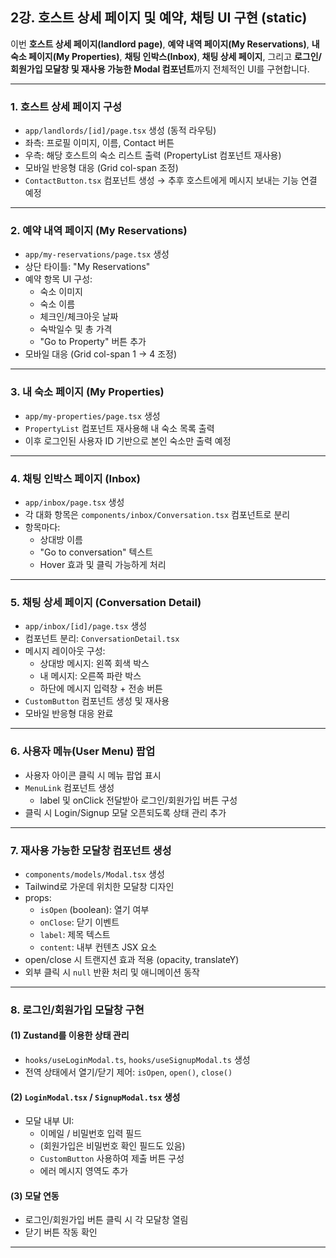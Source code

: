 ## 2강. 호스트 상세 페이지 및 예약, 채팅 UI 구현 (static)

이번  **호스트 상세 페이지(landlord page)**, **예약 내역 페이지(My Reservations)**, **내 숙소 페이지(My Properties)**, **채팅 인박스(Inbox)**, **채팅 상세 페이지**, 그리고 **로그인/회원가입 모달창 및 재사용 가능한 Modal 컴포넌트**까지 전체적인 UI를 구현합니다.

---

### 1. 호스트 상세 페이지 구성
- `app/landlords/[id]/page.tsx` 생성 (동적 라우팅)
- 좌측: 프로필 이미지, 이름, Contact 버튼
- 우측: 해당 호스트의 숙소 리스트 출력 (PropertyList 컴포넌트 재사용)
- 모바일 반응형 대응 (Grid col-span 조정)
- `ContactButton.tsx` 컴포넌트 생성 → 추후 호스트에게 메시지 보내는 기능 연결 예정

---

### 2. 예약 내역 페이지 (My Reservations)
- `app/my-reservations/page.tsx` 생성
- 상단 타이틀: "My Reservations"
- 예약 항목 UI 구성:
  - 숙소 이미지
  - 숙소 이름
  - 체크인/체크아웃 날짜
  - 숙박일수 및 총 가격
  - "Go to Property" 버튼 추가
- 모바일 대응 (Grid col-span 1 → 4 조정)

---

### 3. 내 숙소 페이지 (My Properties)
- `app/my-properties/page.tsx` 생성
- `PropertyList` 컴포넌트 재사용해 내 숙소 목록 출력
- 이후 로그인된 사용자 ID 기반으로 본인 숙소만 출력 예정

---

### 4. 채팅 인박스 페이지 (Inbox)
- `app/inbox/page.tsx` 생성
- 각 대화 항목은 `components/inbox/Conversation.tsx` 컴포넌트로 분리
- 항목마다:
  - 상대방 이름
  - "Go to conversation" 텍스트
  - Hover 효과 및 클릭 가능하게 처리

---

### 5. 채팅 상세 페이지 (Conversation Detail)
- `app/inbox/[id]/page.tsx` 생성
- 컴포넌트 분리: `ConversationDetail.tsx`
- 메시지 레이아웃 구성:
  - 상대방 메시지: 왼쪽 회색 박스
  - 내 메시지: 오른쪽 파란 박스
  - 하단에 메시지 입력창 + 전송 버튼
- `CustomButton` 컴포넌트 생성 및 재사용
- 모바일 반응형 대응 완료

---

### 6. 사용자 메뉴(User Menu) 팝업
- 사용자 아이콘 클릭 시 메뉴 팝업 표시
- `MenuLink` 컴포넌트 생성
  - label 및 onClick 전달받아 로그인/회원가입 버튼 구성
- 클릭 시 Login/Signup 모달 오픈되도록 상태 관리 추가

---

### 7. 재사용 가능한 모달창 컴포넌트 생성
- `components/models/Modal.tsx` 생성
- Tailwind로 가운데 위치한 모달창 디자인
- props:
  - `isOpen` (boolean): 열기 여부
  - `onClose`: 닫기 이벤트
  - `label`: 제목 텍스트
  - `content`: 내부 컨텐츠 JSX 요소
- open/close 시 트랜지션 효과 적용 (opacity, translateY)
- 외부 클릭 시 `null` 반환 처리 및 애니메이션 동작

---

### 8. 로그인/회원가입 모달창 구현

#### (1) Zustand를 이용한 상태 관리
- `hooks/useLoginModal.ts`, `hooks/useSignupModal.ts` 생성
- 전역 상태에서 열기/닫기 제어: `isOpen`, `open()`, `close()`

#### (2) `LoginModal.tsx` / `SignupModal.tsx` 생성
- 모달 내부 UI:
  - 이메일 / 비밀번호 입력 필드
  - (회원가입은 비밀번호 확인 필드도 있음)
  - `CustomButton` 사용하여 제출 버튼 구성
  - 에러 메시지 영역도 추가

#### (3) 모달 연동
- 로그인/회원가입 버튼 클릭 시 각 모달창 열림
- 닫기 버튼 작동 확인

---

